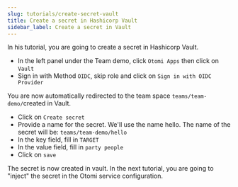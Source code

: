 ```yaml
---
slug: tutorials/create-secret-vault
title: Create a secret in Hashicorp Vault
sidebar_label: Create a secret in Vault
---
```


In his tutorial, you are going to create a secret in Hashicorp Vault.

- In the left panel under the Team demo, click `Otomi Apps` then click on `Vault`
- Sign in with Method `OIDC`, skip role and click on `Sign in with OIDC Provider`

You are now automatically redirected to the team space `teams/team-demo/`created in Vault.

- Click on `Create secret`
- Provide a name for the secret. We'll use the name hello. The name of the secret will be: `teams/team-demo/hello`
- In the key field, fill in `TARGET`
- In the value field, fill in `party people`
- Click on `save`

The secret is now created in vault. In the next tutorial, you are going to "inject" the secret in the Otomi service configuration.
